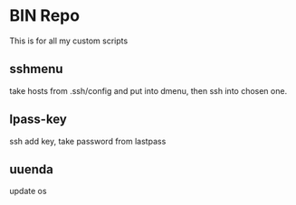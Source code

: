 # BIN Repo

This is for all my custom scripts

## sshmenu 

take hosts from .ssh/config and put into dmenu, then ssh into chosen one.

## lpass-key 

ssh add key, take password from lastpass

## uuenda

update os
